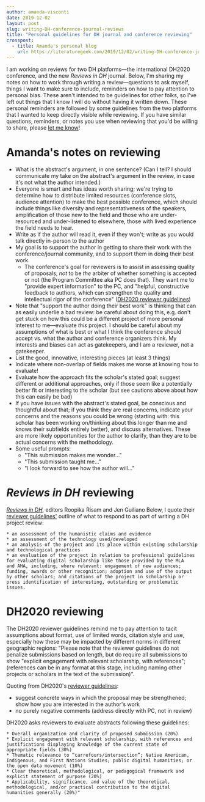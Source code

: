 ```yaml
---
author: amanda-visconti
date: 2019-12-02
layout: post
slug: writing-DH-conference-journal-reviews
title: "Personal guidelines for DH journal and conference reviewing"
crosspost:
  - title: Amanda's personal blog  
    url: https://literaturegeek.com/2019/12/02/writing-DH-conference-journal-reviews
---
```


I am working on reviews for two DH platforms—the international DH2020 conference, and the new *Reviews in DH* journal. Below, I'm sharing my notes on how to work through writing a review—questions to ask myself, things I want to make sure to include, reminders on how to pay attention to personal bias. These aren't intended to be guidelines for other folks, so I've left out things that I know I will do without having it written down. These personal reminders are followed by some guidelines from the two platforms that I wanted to keep directly visible while reviewing. If you have similar questions, reminders, or notes you use when reviewing that you'd be willing to share, please [let me know](https://twitter.com/literature_geek)!

# Amanda's notes on reviewing
* What is the abstract's argument, in one sentence? (Can I tell? I should communicate my take on the abstract's argument in the review, in case it's not what the author intended.)
* Everyone is smart and has ideas worth sharing; we're trying to determine how to distribute limited resources (conference slots, audience attention) to make the best possible conference, which should include things like diversity and representativeness of the speakers, amplification of those new to the field and those who are under-resourced and under-listened to elsewhere, those with lived experience the field needs to hear.
* Write as if the author will read it, even if they won't; write as you would talk directly in-person to the author
* My goal is to support the author in getting to share their work with the conference/journal community, and to support them in doing their best work.
  * The conference's goal for reviewers is to assist in assessing quality of proposals, *not* to be *the* arbiter of whether something is accepted or not (the Program Committee aka PC does that). They want me to "provide expert information" to the PC, and "helpful, constructive feedback to authors, which can strengthen the quality and intellectual rigor of the conference" ([DH2020 reviewer guidelines](https://dh2020.adho.org/reviewer-guidelines/))
* Note that "support the author doing their best work" is thinking that can as easily underlie a bad review: be careful about doing this, e.g. don't get stuck on how this could be a different project of more personal interest to me—evaluate *this* project. I should be careful about my assumptions of what is best or what I think the conference should accept vs. what the author and conference organizers think. My interests and biases can act as gatekeepers, and I am a reviewer, not a gatekeeper.
* List the good, innovative, interesting pieces (at least 3 things)
* Indicate where non-overlap of fields makes me worse at knowing how to evaluate!
* Evaluate how the approach fits the scholar's stated goal; suggest different or additional approaches, only if those seem like a potentially better fit or interesting to the scholar (but see cautions above about how this can easily be bad)
* If you have issues with the abstract's stated goal, be conscious and thoughtful about that; if you think they are real concerns, indicate your concerns and the reasons you could be wrong (starting with: this scholar has been working on/thinking about this longer than me and knows their subfields entirely better), and discuss alternatives. These are more likely opportunities for the author to clarify, than they are to be actual concerns with the methodology.
* Some useful prompts:
  * "This submission makes me wonder..."
  * "This submission taught me..."
  * "I look forward to see how the author will..."

# *Reviews in DH* reviewing
[*Reviews in DH*](https://reviewsindh.pubpub.org/ ), editors Roopika Risam and Jen Guiliano
Below, I quote their [reviewer guidelines'](https://reviewsindh.pubpub.org/review-process) outline of what to respond to as part of writing a DH project review:
```
* an assessment of the humanistic claims and evidence
* an assessment of the technology used/developed
* an analysis of the project and its place within existing scholarship and technological practices
* an evaluation of the project in relation to professional guidelines for evaluating digital scholarship like those provided by the MLA
and AHA, including, where relevant: engagement of new audiences; funding, awards or other recognition; adoption and use of the output by other scholars; and citations of the project in scholarship or press identification of interesting, outstanding or problematic issues.
```

# DH2020 reviewing
The DH2020 reviewer guidelines remind me to pay attention to tacit assumptions about format, use of limited words, citation style and use, especially how these may be impacted by different norms in different geographic regions: "Please note that the reviewer guidelines do not penalize submissions based on length, but do require all submissions to show "explicit engagement with relevant scholarship, with references"; (references can be in any format at this stage, including naming other projects or scholars in the text of the submission)".

Quoting from DH2020's [reviewer guidelines](https://dh2020.adho.org/reviewer-guidelines/):
* suggest concrete ways in which the proposal may be strengthened; show how you are interested in the author's work
* no purely negative comments (address directly with PC, not in review)

DH2020 asks reviewers to evaluate abstracts following these guidelines:
```
* Overall organization and clarity of proposed submission (20%)
* Explicit engagement with relevant scholarship, with references and justifications displaying knowledge of the current state of appropriate fields (30%)
* Thematic relevance to “carrefours/intersection”; Native American, Indigenous, and First Nations Studies; public digital humanities; or the open data movement (10%)
* Clear theoretical, methodological, or pedagogical framework and explicit statement of purpose (20%)
* Applicability, significance, and value of the theoretical, methodological, and/or practical contribution to the digital humanities generally (20%)"
```
